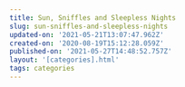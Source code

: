 ```yaml
---
title: Sun, Sniffles and Sleepless Nights
slug: sun-sniffles-and-sleepless-nights
updated-on: '2021-05-21T13:07:47.962Z'
created-on: '2020-08-19T15:12:28.059Z'
published-on: '2021-05-27T14:48:52.757Z'
layout: '[categories].html'
tags: categories
---
```



